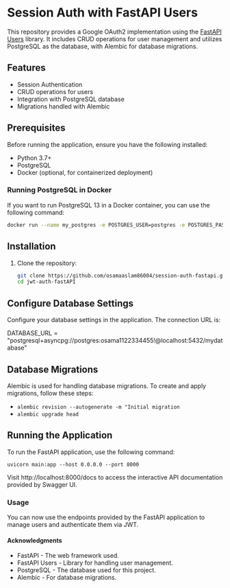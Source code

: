 # Session Auth with FastAPI Users

This repository provides a Google OAuth2 implementation using the [FastAPI Users](https://github.com/fastapi-users/fastapi-users/) library. It includes CRUD operations for user management and utilizes PostgreSQL as the database, with Alembic for database migrations.

## Features

- Session Authentication
- CRUD operations for users
- Integration with PostgreSQL database
- Migrations handled with Alembic

## Prerequisites

Before running the application, ensure you have the following installed:

- Python 3.7+
- PostgreSQL
- Docker (optional, for containerized deployment)

### Running PostgreSQL in Docker

If you want to run PostgreSQL 13 in a Docker container, you can use the following command:

```bash
docker run --name my_postgres -e POSTGRES_USER=postgres -e POSTGRES_PASSWORD=osama1122334455! -e POSTGRES_DB=mydatabase -p 5432:5432 -d postgres:13
```

## Installation

1. Clone the repository:

   ```bash
   git clone https://github.com/osamaaslam86004/session-auth-fastapi.git
   cd jwt-auth-fastAPI
   ```

## Configure Database Settings
Configure your database settings in the application. The connection URL is:

DATABASE_URL = "postgresql+asyncpg://postgres:osama1122334455!@localhost:5432/mydatabase"

## Database Migrations
Alembic is used for handling database migrations. To create and apply migrations, follow these steps:

- `alembic revision --autogenerate -m "Initial migration`
- `alembic upgrade head`

## Running the Application
To run the FastAPI application, use the following command:

`uvicorn main:app --host 0.0.0.0 --port 8000`

Visit http://localhost:8000/docs to access the interactive API documentation provided by Swagger UI.

### Usage
You can now use the endpoints provided by the FastAPI application to manage users and authenticate them via JWT.

#### Acknowledgments
- FastAPI - The web framework used.
- FastAPI Users - Library for handling user management.
- PostgreSQL - The database used for this project.
- Alembic - For database migrations.